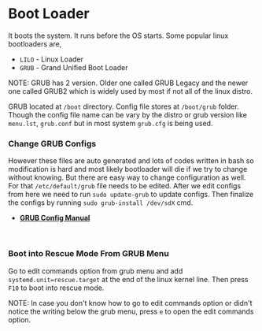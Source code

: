 # Boot Loader
It boots the system. It runs before the OS starts. Some popular linux bootloaders are,
- `LILO` - Linux Loader
- `GRUB` - Grand Unified Boot Loader

NOTE: GRUB  has 2 version. Older one called GRUB Legacy and the newer one called GRUB2 which is widely used by most if not all of the linux distro.

GRUB located at `/boot` directory. Config file stores at `/boot/grub` folder. Though the config file name can be vary by the distro or grub version like `menu.lst`, `grub.conf` but in most system `grub.cfg` is being used. 
<br>

### Change GRUB Configs
However these files are auto generated and lots of codes written in bash so modification is hard  and most likely bootloader will die if we try to change without knowing. But there are easy way to change configuration as well. For that `/etc/default/grub` file needs to be edited. After we edit configs from here we need to run `sudo update-grub` to update configs. Then finalize the configs by running   `sudo grub-install /dev/sdX` cmd.
- **[GRUB Config Manual](https://www.gnu.org/software/grub/manual/grub/grub.html#Simple-configuration)**
<br>

### Boot into Rescue Mode From GRUB Menu
Go to edit commands option from grub menu and add `systemd.unit=rescue.target` at the end of the linux kernel line. Then press `F10` to boot into rescue mode.

NOTE: In case you don't know how to go to edit commands option or didn't notice the writing below the grub menu, press `e` to open the edit commands option.